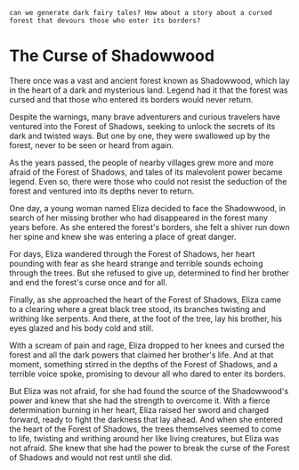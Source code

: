 ```
can we generate dark fairy tales? How about a story about a cursed forest that devours those who enter its borders?
```
# The Curse of Shadowwood

There once was a vast and ancient forest known as Shadowwood, which lay in the heart of a dark and mysterious land. Legend had it that the forest was cursed and that those who entered its borders would never return.

Despite the warnings, many brave adventurers and curious travelers have ventured into the Forest of Shadows, seeking to unlock the secrets of its dark and twisted ways. But one by one, they were swallowed up by the forest, never to be seen or heard from again.

As the years passed, the people of nearby villages grew more and more afraid of the Forest of Shadows, and tales of its malevolent power became legend. Even so, there were those who could not resist the seduction of the forest and ventured into its depths never to return.

One day, a young woman named Eliza decided to face the Shadowwood, in search of her missing brother who had disappeared in the forest many years before. As she entered the forest's borders, she felt a shiver run down her spine and knew she was entering a place of great danger.

For days, Eliza wandered through the Forest of Shadows, her heart pounding with fear as she heard strange and terrible sounds echoing through the trees. But she refused to give up, determined to find her brother and end the forest's curse once and for all.

Finally, as she approached the heart of the Forest of Shadows, Eliza came to a clearing where a great black tree stood, its branches twisting and writhing like serpents. And there, at the foot of the tree, lay his brother, his eyes glazed and his body cold and still.

With a scream of pain and rage, Eliza dropped to her knees and cursed the forest and all the dark powers that claimed her brother's life. And at that moment, something stirred in the depths of the Forest of Shadows, and a terrible voice spoke, promising to devour all who dared to enter its borders.

But Eliza was not afraid, for she had found the source of the Shadowwood's power and knew that she had the strength to overcome it. With a fierce determination burning in her heart, Eliza raised her sword and charged forward, ready to fight the darkness that lay ahead. And when she entered the heart of the Forest of Shadows, the trees themselves seemed to come to life, twisting and writhing around her like living creatures, but Eliza was not afraid. She knew that she had the power to break the curse of the Forest of Shadows and would not rest until she did.
